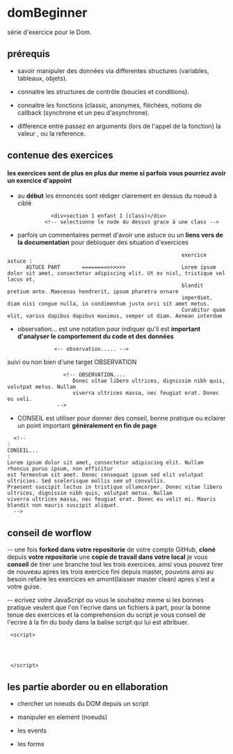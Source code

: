 # domBeginner
série d'exercice pour le Dom.

## prérequis

- savoir manipuler des données via differentes structures (variables, tableaux, objets).

- connaitre les structures de contrôle (boucles et conditions).

- connaitre les fonctions (classic, anonymes, fléchées, notions de callback (synchrone et un peu d'asynchrone).

- difference entre passez en arguments (lors de l'appel de la fonction) la valeur , ou la reference.

## contenue des exercices
#### les exercices sont de plus en plus dur meme si parfois vous pourriez avoir un exercice d'appoint 

  + au __début__ les énnoncés sont rédiger clairement en dessus du noeud à ciblé
  
  >>
                  <div>section 1 enfant 1 (class)</div>
                <!-- selectionne le node du dessus grace à une class -->
  >>
  
  + parfois un commentaires permet d'avoir une astuce ou un __liens vers de la documentation__ pour debloquer des situation d'exercices 
  
  >>
      
                                                            exercice astuce : 
          ASTUCE PART       ========>>>>>>                  Lorem ipsum dolor sit amet, consectetur adipiscing elit. Ut ex nisl, tristique vel lacus et, 
                                                            blandit pretium ante. Maecenas hendrerit, ipsum pharetra ornare
                                                            imperdiet, diam nisi congue nulla, in condimentum justo orci sit amet metus. 
                                                            Curabitur quam elit, varius dapibus dapibus maximus, semper ut diam. Aenean interdum 

  >>

  + observation... est une notation pour indiquer qu'il est __important d'analyser le comportement du code et des données__
  
  >>
                   <-- observation..... -->
  >>
  suivi ou non bien d'une target OBSERVATION
  >>
                      <!-- OBSERVATION....
                         Donec vitae libero ultrices, dignissim nibh quis, volutpat metus. Nullam 
                         viverra ultrices massa, nec feugiat erat. Donec eu veli. 
                    -->
  >>
  
  + CONSEIL est utiliser pour donner des conseil, bonne pratique ou eclairer un point important __génèralement en fin de page__
  
  >>
      <!--
    :
    CONSEIL...
    :
    Lorem ipsum dolor sit amet, consectetur adipiscing elit. Nullam rhoncus purus ipsum, non efficitur 
    est fermentum sit amet. Donec consequat ipsum sed elit volutpat ultricies. Sed scelerisque mollis sem ut convallis. 
    Praesent suscipit lectus in tristique ullamcorper. Donec vitae libero ultrices, dignissim nibh quis, volutpat metus. Nullam 
    viverra ultrices massa, nec feugiat erat. Donec eu velit mi. Mauris blandit non mauris suscipit aliquet.  
      -->
  >>
  
  ## conseil de worflow
  
 -- une fois __forked dans votre repositorie__ de votre compte GitHub, __cloné__ depuis __votre repositorie__  une __copie de travail dans votre local__
  je vous __conseil__ de tirer une branche tout les trois exercices.
  ainsi vous pouvez tirer de nouveau apres les trois exercice fini depuis master, pouvons ainsi au besoin refaire les exercices en amont(laisser master clean)
  apres s'est a votre guise.
  
 -- ecrivez votre JavaScript ou vous le souhaitez meme si les bonnes pratique veulent que l'on l'ecrive dans un fichiers à part, 
    pour la bonne tenue des exercices et la comprehension du script je vous conseil de l'ecrire à la fin du body dans la balise script qui lui est attribuer. 
   
   >>
   
     <script>




     </script>
     
   >>
  
  ## les partie aborder ou en ellaboration
  
  - chercher un noeuds du DOM depuis un script 
  
  - manipuler en element (noeuds)
  
  - les events 
  
  - les forms
  
  

